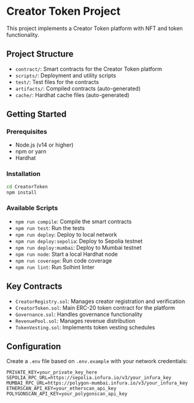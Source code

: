 # Creator Token Project

This project implements a Creator Token platform with NFT and token functionality.

## Project Structure

- `contract/`: Smart contracts for the Creator Token platform
- `scripts/`: Deployment and utility scripts
- `test/`: Test files for the contracts
- `artifacts/`: Compiled contracts (auto-generated)
- `cache/`: Hardhat cache files (auto-generated)

## Getting Started

### Prerequisites

- Node.js (v14 or higher)
- npm or yarn
- Hardhat

### Installation

```bash
cd CreatorToken
npm install
```

### Available Scripts

- `npm run compile`: Compile the smart contracts
- `npm run test`: Run the tests
- `npm run deploy`: Deploy to local network
- `npm run deploy:sepolia`: Deploy to Sepolia testnet
- `npm run deploy:mumbai`: Deploy to Mumbai testnet
- `npm run node`: Start a local Hardhat node
- `npm run coverage`: Run code coverage
- `npm run lint`: Run Solhint linter

## Key Contracts

- `CreatorRegistry.sol`: Manages creator registration and verification
- `CreatorToken.sol`: Main ERC-20 token contract for the platform
- `Governance.sol`: Handles governance functionality
- `RevenuePool.sol`: Manages revenue distribution
- `TokenVesting.sol`: Implements token vesting schedules

## Configuration

Create a `.env` file based on `.env.example` with your network credentials:

```
PRIVATE_KEY=your_private_key_here
SEPOLIA_RPC_URL=https://sepolia.infura.io/v3/your_infura_key
MUMBAI_RPC_URL=https://polygon-mumbai.infura.io/v3/your_infura_key
ETHERSCAN_API_KEY=your_etherscan_api_key
POLYGONSCAN_API_KEY=your_polygonscan_api_key
```